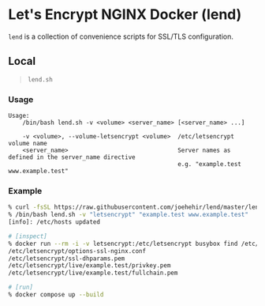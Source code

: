 # Let's Encrypt NGINX Docker (lend)

`lend` is a collection of convenience scripts for SSL/TLS configuration.

## Local

> `lend.sh`

### Usage

```text
Usage:
    /bin/bash lend.sh -v <volume> <server_name> [<server_name> ...]

    -v <volume>, --volume-letsencrypt <volume>  /etc/letsencrypt volume name
    <server_name>                               Server names as defined in the server_name directive
                                                e.g. "example.test www.example.test"
```

### Example

```sh
% curl -fsSL https://raw.githubusercontent.com/joehehir/lend/master/lend.sh -o lend.sh
% /bin/bash lend.sh -v "letsencrypt" "example.test www.example.test"
[info]: /etc/hosts updated

# [inspect]
% docker run --rm -i -v letsencrypt:/etc/letsencrypt busybox find /etc/letsencrypt -type f
/etc/letsencrypt/options-ssl-nginx.conf
/etc/letsencrypt/ssl-dhparams.pem
/etc/letsencrypt/live/example.test/privkey.pem
/etc/letsencrypt/live/example.test/fullchain.pem

# [run]
% docker compose up --build
```

